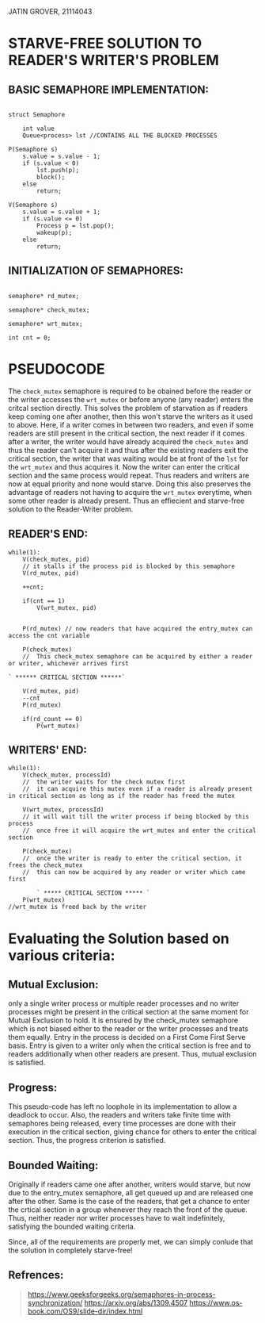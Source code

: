 
JATIN GROVER, 21114043

# STARVE-FREE SOLUTION TO READER'S WRITER'S PROBLEM

## BASIC SEMAPHORE IMPLEMENTATION:

```

struct Semaphore 

	int value
	Queue<process> lst //CONTAINS ALL THE BLOCKED PROCESSES

P(Semaphore s)
	s.value = s.value - 1;
	if (s.value < 0) 
		lst.push(p);
		block();
	else
		return;

V(Semaphore s)
	s.value = s.value + 1;
	if (s.value <= 0)
		Process p = lst.pop();
		wakeup(p);
	else
		return;

```

## INITIALIZATION OF SEMAPHORES:
```

semaphore* rd_mutex;

semaphore* check_mutex; 

semaphore* wrt_mutex;

int cnt = 0; 

```
# PSEUDOCODE
The `check_mutex` semaphore is required to be obained before the reader or the writer accesses the `wrt_mutex` or before anyone (any reader) enters the critcal section directly. This solves the problem of starvation as if readers keep coming one after another, then this won't starve the writers as it used to above. Here, if a writer comes in between two readers, and even if some readers are still present in the critical section, the next reader if it comes after a writer, the writer would have already acquired the `check_mutex` and thus the reader can't acquire it and thus after the existing readers exit the critical section, the writer that was waiting would be at front of the `lst` for the `wrt_mutex` and thus acquires it. Now the writer can enter the critical section and the same process would repeat. Thus readers and writers are now at equal priority and none would starve. Doing this also preserves the advantage of readers not having to acquire the `wrt_mutex` everytime, when some other reader is already present. Thus an effiecient and starve-free solution to the Reader-Writer problem.


## READER'S END:

```
while(1):
    V(check_mutex, pid)
    // it stalls if the process pid is blocked by this semaphore
    V(rd_mutex, pid)

    ++cnt;

    if(cnt == 1)    
        V(wrt_mutex, pid)
    
        
    P(rd_mutex) // now readers that have acquired the entry_mutex can access the cnt variable

    P(check_mutex)
    //  This check_mutex semaphore can be acquired by either a reader or writer, whichever arrives first

` ****** CRITICAL SECTION ******`

    V(rd_mutex, pid)
    --cnt
    P(rd_mutex)

    if(rd_count == 0)
        P(wrt_mutex)

```
## WRITERS' END:
```
while(1):
    V(check_mutex, processId)
    //  the writer waits for the check mutex first
    //  it can acquire this mutex even if a reader is already present in critical section as long as if the reader has freed the mutex

    V(wrt_mutex, processId)
    // it will wait till the writer process if being blocked by this process
    //  once free it will acquire the wrt_mutex and enter the critical section

    P(check_mutex)
    //  once the writer is ready to enter the critical section, it frees the check_mutex
    //  this can now be acquired by any reader or writer which came first
    
        ` ***** CRITICAL SECTION ***** `
    P(wrt_mutex)
//wrt_mutex is freed back by the writer

```

# Evaluating the Solution based on various criteria:

## Mutual Exclusion:
  only a single writer process or multiple reader processes and no writer processes might be present in the critical section at the same moment for Mutual Exclusion to hold. It is ensured by the check_mutex semaphore which is not biased either to the reader or the writer processes and treats them equally. Entry in the process is decided on a First Come First Serve basis. Entry is given to a writer only when the critical section is free and to readers additionally when other readers are present. Thus, mutual exclusion is satisfied.

## Progress:
This pseudo-code has left no loophole in its implementation to allow a deadlock to occur. Also, the readers and writers take finite time with semaphores being released, every time processes are done with their execution in the critical section, giving chance for others to enter the critical section. Thus, the progress criterion is satisfied.

## Bounded Waiting:
Originally if readers came one after another, writers would starve, but now due to the entry_mutex semaphore, all get queued up and are released one after the other. Same is the case of the readers, that get a chance to enter the crtical section in a group whenever they reach the front of the queue. Thus, neither reader nor writer processes have to wait indefinitely, satisfying the bounded waiting criteria.

Since, all of the requirements are properly met, we can simply conlude that the solution in completely starve-free!



## Refrences:
> https://www.geeksforgeeks.org/semaphores-in-process-synchronization/
> https://arxiv.org/abs/1309.4507
> https://www.os-book.com/OS9/slide-dir/index.html
